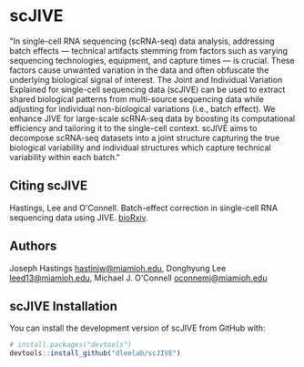 # scJIVE
"In single-cell RNA sequencing (scRNA-seq) data analysis, addressing batch effects — technical artifacts stemming from factors such as varying sequencing technologies, equipment, and capture times — is crucial. These factors cause unwanted variation in the data and often obfuscate the underlying biological signal of interest. The Joint and Individual Variation Explained for single-cell sequencing data (scJIVE) can be used to extract shared biological patterns from multi-source sequencing data while adjusting for individual non-biological variations (i.e., batch effect). We enhance JIVE for large-scale scRNA-seq data by boosting its computational efficiency and tailoring it to the single-cell context. scJIVE aims to decompose scRNA-seq datasets into a joint structure capturing the true biological variability and individual structures which capture technical variability within each batch."

  
## Citing scJIVE
  
Hastings, Lee and O'Connell. Batch-effect correction in single-cell RNA sequencing data using JIVE. [bioRxiv]().

## Authors

Joseph Hastings <hastinjw@miamioh.edu>, Donghyung Lee <leed13@miamioh.edu>, Michael J. O'Connell <oconnemj@miamioh.edu>

## scJIVE Installation

You can install the development version of scJIVE from GitHub with:

``` r
# install.packages("devtools")
devtools::install_github("dleelab/scJIVE")
```


  